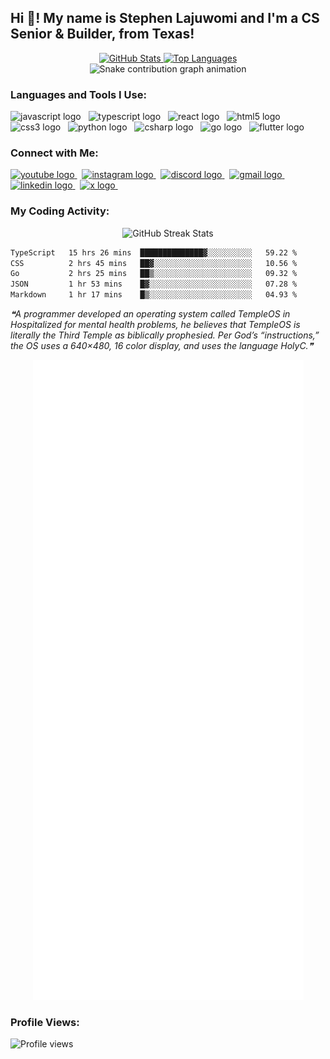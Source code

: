 <h2 align="left">Hi 👋! My name is Stephen Lajuwomi and I'm a CS Senior & Builder, from Texas!</h2>

<!-- GitHub Stats & Top Languages -->
<div align="center">
  <a href="https://github.com/SLajuwomi">
    <img src="https://github-readme-stats.vercel.app/api?username=SLajuwomi&show_icons=true&include_all_commits=true&count_private=true&hide_title=false&hide_rank=false&disable_animations=false&theme=dracula&locale=en&hide_border=false" height="150" alt="GitHub Stats"/>
  </a>
  <a href="https://github.com/SLajuwomi">
    <img src="https://github-readme-stats.vercel.app/api/top-langs?username=SLajuwomi&locale=en&hide_title=false&layout=compact&card_width=320&langs_count=6&theme=dracula&hide_border=false" height="150" alt="Top Languages"/>
  </a>
</div>

<!-- Contribution Snake -->
<div align="center">
<img src="https://raw.githubusercontent.com/SLajuwomi/SLajuwomi/output/github-contribution-grid-snake.svg" alt="Snake contribution graph animation" />
</div>

### Languages and Tools I Use:

<!-- Tech & Framework Icons -->
<p align="left">
  <img src="https://cdn.jsdelivr.net/gh/devicons/devicon/icons/javascript/javascript-original.svg" height="30" alt="javascript logo"  />  
  <img src="https://cdn.jsdelivr.net/gh/devicons/devicon/icons/typescript/typescript-original.svg" height="30" alt="typescript logo"  />  
  <img src="https://cdn.jsdelivr.net/gh/devicons/devicon/icons/react/react-original.svg" height="30" alt="react logo"  />  
  <img src="https://cdn.jsdelivr.net/gh/devicons/devicon/icons/html5/html5-original.svg" height="30" alt="html5 logo"  />  
  <img src="https://cdn.jsdelivr.net/gh/devicons/devicon/icons/css3/css3-original.svg" height="30" alt="css3 logo"  />  
  <img src="https://cdn.jsdelivr.net/gh/devicons/devicon/icons/python/python-original.svg" height="30" alt="python logo"  />  
  <img src="https://cdn.jsdelivr.net/gh/devicons/devicon/icons/csharp/csharp-original.svg" height="30" alt="csharp logo"  />  
  <img src="https://cdn.jsdelivr.net/gh/devicons/devicon/icons/go/go-original.svg" height="30" alt="go logo" />  
  <img src="https://cdn.jsdelivr.net/gh/devicons/devicon/icons/flutter/flutter-original.svg" height="30" alt="flutter logo" />  
  <!-- Add or remove icons from https://devicon.dev/ as needed -->
</p>

### Connect with Me:

<!-- Social Media Badges -->
<p align="left">
  <a href="https://www.youtube.com/@stephen_builds-v3n" target="_blank">
    <img src="https://img.shields.io/static/v1?message=Youtube&logo=youtube&label=&color=FF0000&logoColor=white&labelColor=&style=for-the-badge" height="35" alt="youtube logo"  />
  </a> 
  <a href="https://www.instagram.com/stephenbuilds_/" target="_blank">
    <img src="https://img.shields.io/static/v1?message=Instagram&logo=instagram&label=&color=E4405F&logoColor=white&labelColor=&style=for-the-badge" height="35" alt="instagram logo"  />
  </a> 
  <a href="https://discordapp.com/users/868694750365089863" target="_blank">
    <img src="https://img.shields.io/static/v1?message=Discord&logo=discord&label=&color=7289DA&logoColor=white&labelColor=&style=for-the-badge" height="35" alt="discord logo"  />
  </a> 
  <a href="mailto:stephenlajuwomi@gmail.com" target="_blank">
    <img src="https://img.shields.io/static/v1?message=Gmail&logo=gmail&label=&color=D14836&logoColor=white&labelColor=&style=for-the-badge" height="35" alt="gmail logo"  />
  </a> 
  <a href="https://www.linkedin.com/in/stephenlajuwomi/" target="_blank">
    <img src="https://img.shields.io/static/v1?message=LinkedIn&logo=linkedin&label=&color=0077B5&logoColor=white&labelColor=&style=for-the-badge" height="35" alt="linkedin logo"  />
  </a> 
  <a href="https://x.com/stephenbuilds_" target="_blank">
    <img src="https://img.shields.io/static/v1?message=X&logo=x&label=&color=000000&logoColor=white&labelColor=&style=for-the-badge" height="35" alt="x logo"  />
  </a> 
</p>

### My Coding Activity:

<!-- GitHub Streak Stats -->
<p align="center">
  <img src="https://streak-stats.demolab.com?user=SLajuwomi&theme=dracula&hide_border=true&date_format=M%20j%5B%2C%20Y%5D" height="160" alt="GitHub Streak Stats"/>
</p>

<!-- WakaTime Stats Section -->
<!--START_SECTION:waka-->

```txt
TypeScript   15 hrs 26 mins  ██████████████▓░░░░░░░░░░   59.22 %
CSS          2 hrs 45 mins   ██▓░░░░░░░░░░░░░░░░░░░░░░   10.56 %
Go           2 hrs 25 mins   ██▒░░░░░░░░░░░░░░░░░░░░░░   09.32 %
JSON         1 hr 53 mins    █▓░░░░░░░░░░░░░░░░░░░░░░░   07.28 %
Markdown     1 hr 17 mins    █▒░░░░░░░░░░░░░░░░░░░░░░░   04.93 %
```

<!--END_SECTION:waka-->

<!-- Random Dev Quote Section -->
<!--STARTS_HERE_QUOTE_README-->
<i>❝A programmer developed an operating system called TempleOS in Hospitalized for mental health problems, he believes that TempleOS is literally the Third Temple as biblically prophesied. Per God’s “instructions,” the OS uses a 640×480, 16 color display, and uses the language HolyC.❞</i>
<!--ENDS_HERE_QUOTE_README-->

<!-- Comprehensive Metrics -->
<p align="center">
  <img src="https://github.com/SLajuwomi/SLajuwomi/blob/main/github-metrics.svg" alt="Lowlighter Metrics"/>
</p>

### Profile Views:

<!-- Visitor Counter -->
<p align="left">
  <img src="https://komarev.com/ghpvc/?username=SLajuwomi&style=flat-square&color=blueviolet" alt="Profile views"/>
</p>

<!-- Suggestions Section -->
<!-- You can add more sections here! Some ideas:
### 🏆 GitHub Trophies
Use `ryo-ma/github-profile-trophy`
<p align="center">
  <img src="https://github-profile-trophy.vercel.app/?username=SLajuwomi&theme=dracula&column=7&margin-w=15&margin-h=15"/>
</p>

### ⚡ Recent Activity
Use `jamesgeorge007/github-activity-readme` action to list recent commits/PRs/issues.

### 🎧 What I'm Listening To
Use `lowlighter/metrics` with the Spotify plugin enabled.
-->
